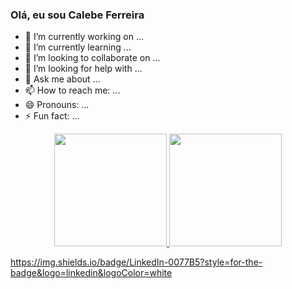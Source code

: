 ### Olá, eu sou Calebe Ferreira



- 🔭 I’m currently working on ...
- 🌱 I’m currently learning ...
- 👯 I’m looking to collaborate on ...
- 🤔 I’m looking for help with ...
- 💬 Ask me about ...
- 📫 How to reach me: ...
- 😄 Pronouns: ...
- ⚡ Fun fact: ...

<div align="center">
  <a href="https://github.com/CalebeFerreira">
  <img height="180em" src="https://github-readme-stats.vercel.app/api?username=calebeferreira&show_icons=true&theme=dark&include_all_commits=true&count_private=true"/>
  <img height="180em" src="https://github-readme-stats.vercel.app/api/top-langs/?username=calebeferreira&layout=compact&langs_count=7&theme=dracula"/>
</div>

https://img.shields.io/badge/LinkedIn-0077B5?style=for-the-badge&logo=linkedin&logoColor=white
